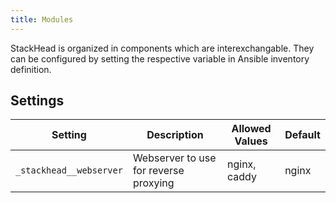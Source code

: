 ```yaml
---
title: Modules
---
```


StackHead is organized in components which are interexchangable.
They can be configured by setting the respective variable in Ansible inventory definition.

## Settings

| Setting                | Description                           | Allowed Values | Default |
| -----                  | ------------------------------------- | -------------- | ------- |
| `_stackhead__webserver`| Webserver to use for reverse proxying | nginx, caddy   | nginx   |
